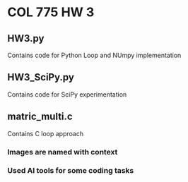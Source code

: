 # COL 775 HW 3
## HW3.py 
Contains code for Python Loop and NUmpy implementation
## HW3_SciPy.py 
Contains code for SciPy experimentation
## matric_multi.c
Contains C loop approach
### Images are named with context
### Used AI tools for some coding tasks
